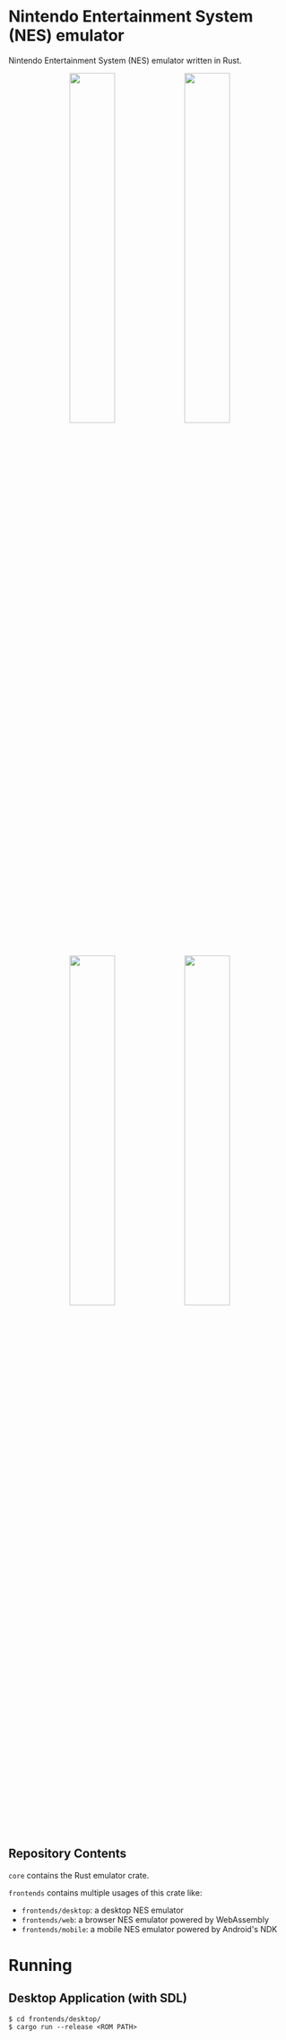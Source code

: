 # Nintendo Entertainment System (NES) emulator

Nintendo Entertainment System (NES) emulator written in Rust.


<p align="center">
  <img width="40%" height="40%" align="center" src="https://drive.google.com/uc?export=view&id=165-0HS7UfhjN3sHJG7l3kGcDYuPH-QQE">
  <img width="40%" height="40%" align="center" src="https://drive.google.com/uc?export=view&id=1UpJ0S0gQ-Ybjt4UOFihcRkUtUimmE0J3">
</p>

<p align="center">
  <img width="40%" height="40%" align="center" src="https://drive.google.com/uc?export=view&id=1Jbl0HxsG46ijFEdCGPEi5WeebvkpZ8PA">
  <img width="40%" height="40%" align="center" src="https://drive.google.com/uc?export=view&id=1q-iU_ODlkV9vbK6A7YPtifDpRVPCGISE">
</p>

## Repository Contents

`core` contains the Rust emulator crate.

`frontends` contains multiple usages of this crate like:
- `frontends/desktop`: a desktop NES emulator
- `frontends/web`: a browser NES emulator powered by WebAssembly
- `frontends/mobile`: a mobile NES emulator powered by Android's NDK

# Running
## Desktop Application (with SDL)

```
$ cd frontends/desktop/
$ cargo run --release <ROM PATH>
```
